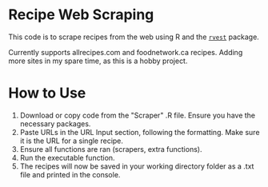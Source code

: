 # Recipe Web Scraping

This code is to scrape recipes from the web using R and the [`rvest`](https://rvest.tidyverse.org/) package.

Currently supports allrecipes.com and foodnetwork.ca recipes. Adding more sites in my spare time, as this is a hobby project.

# How to Use

1. Download or copy code from the "Scraper" .R file. Ensure you have the necessary packages.
2. Paste URLs in the URL Input section, following the formatting. Make sure it is the URL for a single recipe. 
3. Ensure all functions are ran (scrapers, extra functions). 
4. Run the executable function. 
5. The recipes will now be saved in your working directory folder as a .txt file and printed in the console. 
